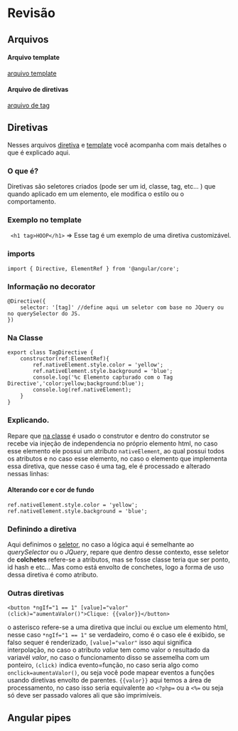# Revisão
## Arquivos
#### Arquivo template
[arquivo template](src/app/app.component.html)
#### Arquivo de diretivas
[arquivo de tag](src/app/tag.directive.ts)

## Diretivas
Nesses arquivos [diretiva](#arquivo-de-diretivas) e [template](#arquivo-template) você acompanha com mais detalhes o que é explicado aqui.
### O que é?
Diretivas são seletores criados (pode ser um id, classe, tag, etc... ) que quando aplicado em um elemento, ele modifica o estilo ou o comportamento.

### Exemplo no template
` <h1 tag>HOOP</h1>` => Esse tag é um exemplo de uma diretiva customizável.

### imports
    import { Directive, ElementRef } from '@angular/core';
### Informação no decorator
    @Directive({
        selector: '[tag]' //define aqui um seletor com base no JQuery ou no querySelector do JS.
    })

### Na Classe
    export class TagDirective {
        constructor(ref:ElementRef){    
            ref.nativeElement.style.color = 'yellow';      
            ref.nativeElement.style.background = 'blue';     
            console.log('%c Elemento capturado com o Tag Directive','color:yellow;background:blue');
            console.log(ref.nativeElement);
        }
    }

### Explicando.
Repare que [na classe](#na-classe) é usado o construtor e dentro do construtor se recebe via injeção de independencia no próprio elemento html, no caso esse elemento ele possui um atributo `nativeElement`, ao qual possui todos os atributos e no caso esse elemento, no caso o elemento que implementa essa diretiva, que nesse caso é uma tag, ele é processado e alterado nessas linhas:
#### Alterando cor e cor de fundo
    ref.nativeElement.style.color = 'yellow';      
    ref.nativeElement.style.background = 'blue'; 

### Definindo a diretiva
Aqui definimos o [seletor](#informação-no-decorator), no caso a lógica aqui é semelhante ao *querySelector* ou o *JQuery*, repare que dentro desse contexto, esse seletor de **colchetes** refere-se a atributos, mas se fosse classe teria que ser ponto, id hash e etc... Mas como está envolto de conchetes, logo a forma de uso dessa diretiva é como atributo.

### Outras diretivas
    <button *ngIf="1 == 1" [value]="valor" (click)="aumentaValor()">Clique: {{valor}}</button>
o asterisco refere-se a uma diretiva que inclui ou exclue um elemento html, nesse caso `*ngIf="1 == 1"` se verdadeiro, como é o caso ele é exibido, se falso sequer é renderizado, `[value]="valor"` isso aqui significa interpolação, no caso o atributo *value* tem como valor o resultado da variavél *valor*, no caso o funcionamento disso se assemelha com um ponteiro, `(click)` indica evento=função, no caso seria algo como `onclick=aumentaValor()`, ou seja você pode mapear eventos a funções usando diretivas envolto de parentes. `{{valor}}` aqui temos a área de processamento, no caso isso seria equivalente ao `<?php=` ou a `<%=` ou seja só deve ser passado valores ali que são imprimíveis.

## Angular pipes